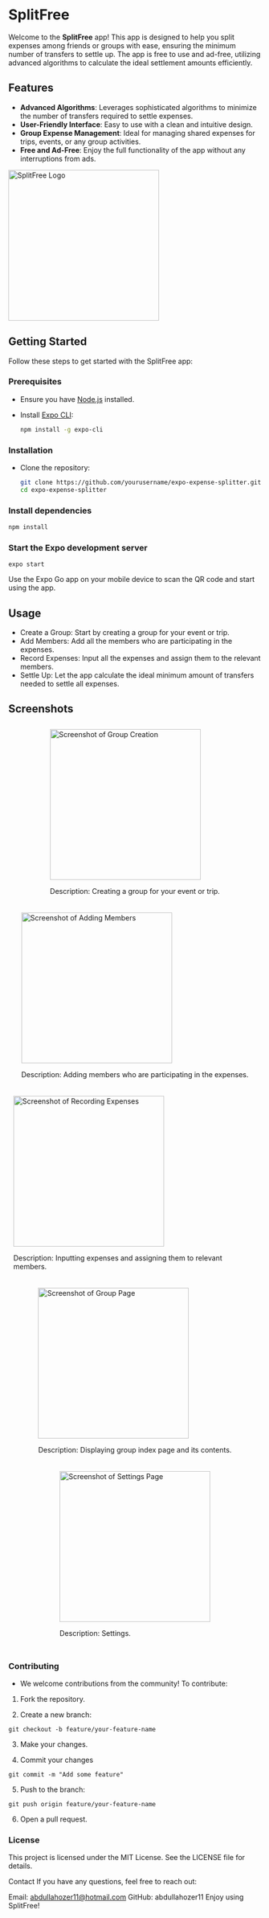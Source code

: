 # SplitFree

Welcome to the **SplitFree** app! This app is designed to help you split expenses among friends or groups with ease, ensuring the minimum number of transfers to settle up. The app is free to use and ad-free, utilizing advanced algorithms to calculate the ideal settlement amounts efficiently.

## Features

- **Advanced Algorithms**: Leverages sophisticated algorithms to minimize the number of transfers required to settle expenses.
- **User-Friendly Interface**: Easy to use with a clean and intuitive design.
- **Group Expense Management**: Ideal for managing shared expenses for trips, events, or any group activities.
- **Free and Ad-Free**: Enjoy the full functionality of the app without any interruptions from ads.

<img src="https://i.ibb.co/BC1st9k/Split-Free.png" alt="SplitFree Logo" width="300"/>

## Getting Started

Follow these steps to get started with the SplitFree app:

### Prerequisites

- Ensure you have [Node.js](https://nodejs.org/) installed.
- Install [Expo CLI](https://docs.expo.dev/get-started/installation/):

  ```bash
  npm install -g expo-cli
  ```

### Installation

- Clone the repository:

  ```bash
  git clone https://github.com/yourusername/expo-expense-splitter.git
  cd expo-expense-splitter
  ```

### Install dependencies

```bash
npm install
```

### Start the Expo development server

```
expo start
```

Use the Expo Go app on your mobile device to scan the QR code and start using the app.

## Usage

- Create a Group: Start by creating a group for your event or trip.
- Add Members: Add all the members who are participating in the expenses.
- Record Expenses: Input all the expenses and assign them to the relevant members.
- Settle Up: Let the app calculate the ideal minimum amount of transfers needed to settle all expenses.

## Screenshots

<div style="display: flex; flex-direction: row; flex-wrap: wrap; justify-content: space-around;">

<div style="margin: 10px;">
  <img src="https://i.ibb.co/mT4ZWHr/sc-create-group.jpg" alt="Screenshot of Group Creation" width="300"/>
  <p>Description: Creating a group for your event or trip.</p>
</div>

<div style="margin: 10px;">
  <img src="https://i.ibb.co/jHjGHC3/sc-create-group-add-members.jpg" alt="Screenshot of Adding Members" width="300"/>
  <p>Description: Adding members who are participating in the expenses.</p>
</div>

<div style="margin: 10px;">
  <img src="https://i.ibb.co/58wptwX/sc-expense-form.jpg" alt="Screenshot of Recording Expenses" width="300"/>
  <p>Description: Inputting expenses and assigning them to relevant members.</p>
</div>

<div style="margin: 10px;">
  <img src="https://i.ibb.co/ZLHp33Q/sc-group-index.jpg" alt="Screenshot of Group Page" width="300"/>
  <p>Description: Displaying group index page and its contents.</p>
</div>

<div style="margin: 10px;">
  <img src="https://i.ibb.co/GtVfWhw/sc-settings.jpg" alt="Screenshot of Settings Page" width="300"/>
  <p>Description: Settings.</p>
</div>

</div>

### Contributing

- We welcome contributions from the community! To contribute:

1. Fork the repository.

2. Create a new branch:

```
git checkout -b feature/your-feature-name
```

3. Make your changes.

4. Commit your changes

```
git commit -m "Add some feature"
```

5. Push to the branch:

```
git push origin feature/your-feature-name
```

6. Open a pull request.

### License

This project is licensed under the MIT License. See the LICENSE file for details.

Contact
If you have any questions, feel free to reach out:

Email: abdullahozer11@hotmail.com
GitHub: abdullahozer11
Enjoy using SplitFree!
